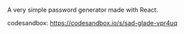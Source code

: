 A very simple password generator made with React.

codesandbox: https://codesandbox.io/s/sad-glade-vpr4uq
